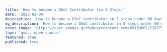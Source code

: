 ```yaml
---
title: 'How to become a GSoC Contributor (in 5 Steps)'
date: '2023-02-04'
description: 'How to became a GSoC contributor in 5 steps under 60 days '
og_description: 'How to became a GSoC contributor in 5 steps under 60 days '
cover_image: 'https://user-images.githubusercontent.com/69139607/216775439-6f7bccce-7bc7-4d0c-9fcc-1437b325f848.png'
tags: 'gsoc, open-source'
featured: true
published: true
---
```

